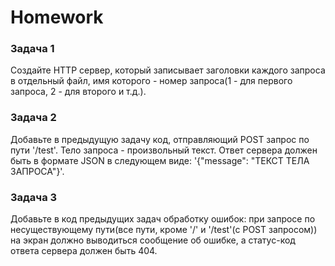 # Homework 

### Задача 1 
Создайте HTTP сервер, который записывает заголовки каждого запроса в отдельный файл, имя которого - номер запроса(1 - для первого запроса, 2 - для второго и т.д.).

### Задача 2 
Добавьте в предыдущую задачу код, отправляющий POST запрос по пути '/test'. Тело запроса - произвольный текст. Ответ сервера должен быть в формате JSON в следующем виде: '{"message": "ТЕКСТ ТЕЛА ЗАПРОСА"}'.   

### Задача 3 
Добавьте в код предыдущих задач обработку ошибок: при запросе по несуществующему пути(все пути, кроме '/' и '/test'(с POST запросом)) на экран должно выводиться сообщение об ошибке, а статус-код ответа сервера должен быть 404.  